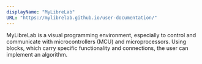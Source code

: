 ```yaml
---
displayName: "MyLibreLab"
URL: "https://mylibrelab.github.io/user-documentation/"
---
```


MyLibreLab is a visual programming environment, especially to  control and communicate with microcontrollers (MCU) and microprocessors. Using blocks, which carry specific functionality and connections, the  user can implement an algorithm.